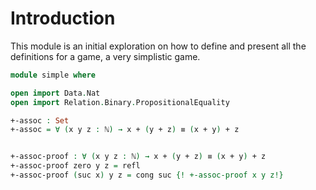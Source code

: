 # Introduction

This module is an initial exploration on how to define and present all the definitions for a game, a very simplistic game.

```agda
module simple where

open import Data.Nat
open import Relation.Binary.PropositionalEquality

+-assoc : Set
+-assoc = ∀ (x y z : ℕ) → x + (y + z) ≡ (x + y) + z


+-assoc-proof : ∀ (x y z : ℕ) → x + (y + z) ≡ (x + y) + z
+-assoc-proof zero y z = refl
+-assoc-proof (suc x) y z = cong suc {! +-assoc-proof x y z!}
```
